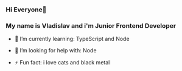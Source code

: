 ### Hi Everyone👋
### My name is Vladislav and i'm Junior Frontend Developer

<!--
**Vlad-Shaitanov/Vlad-Shaitanov** is a ✨ _special_ ✨ repository because its `README.md` (this file) appears on your GitHub profile.

Here are some ideas to get you started:
-->

<!-- - 🔭 I’m currently working on ... -->
- 🌱 I’m currently learning: TypeScript and Node
<!-- - 👯 I’m looking to collaborate on ...-->
- 🤔 I’m looking for help with: Node
<!-- - 💬 Ask me about ...-->
<!-- - 📫 How to reach me: ...-->
<!-- - 😄 Pronouns: ...-->
- ⚡ Fun fact: i love cats and black metal


